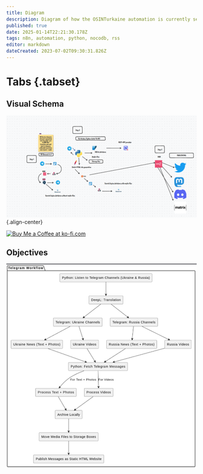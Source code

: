 ```yaml
---
title: Diagram
description: Diagram of how the OSINTurkaine automation is currently setup
published: true
date: 2025-01-14T22:21:30.178Z
tags: n8n, automation, python, nocodb, rss
editor: markdown
dateCreated: 2023-07-02T09:30:31.826Z
---
```


# Tabs {.tabset}
## Visual Schema 

![signal-2023-03-04-084145_002.png](/signal-2023-03-04-084145_002.png){.align-center}

<a href='https://ko-fi.com/E1E2E81MW' target='_blank'><img height='36' style='border:0px;height:36px;' src='https://storage.ko-fi.com/cdn/kofi2.png?v=3' border='0' alt='Buy Me a Coffee at ko-fi.com' /></a>

## Objectives

![screenshot_from_2025-01-14_23-20-04.png](/screenshot_from_2025-01-14_23-20-04.png)